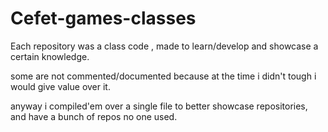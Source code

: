 # Cefet-games-classes

Each repository was a class code , made to learn/develop and showcase a certain knowledge.

some are not commented/documented because at the time i didn't tough i would give value over it.

anyway i compiled'em over a single file to better showcase repositories, and have a bunch of repos no one used.
